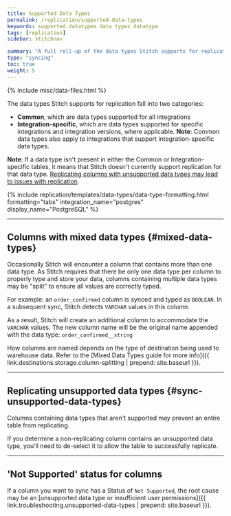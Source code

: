 ```yaml
---
title: Supported Data Types
permalink: /replication/supported-data-types
keywords: supported datatypes data types datatype
tags: [replication]
sidebar: stitchnav

summary: "A full roll-up of the data types Stitch supports for replication."
type: "syncing"
toc: true
weight: 5
---
```

{% include misc/data-files.html %}

The data types Stitch supports for replication fall into two categories:

- **Common**, which are data types supported for all integrations
- **Integration-specific**, which are data types supported for specific integrations and integration versions, where applicable. **Note**: Common data types also apply to integrations that support integration-specific data types.

**Note**: If a data type isn't present in either the Common or Integration-specific tables, it means that Stitch doesn't currently support replication for that data type. [Replicating columns with unsupported data types may lead to issues with replication](#sync-unsupported-data-types).

{% include replication/templates/data-types/data-type-formatting.html formatting="tabs" integration_name="postgres" display_name="PostgreSQL" %}

---

## Columns with mixed data types {#mixed-data-types}

Occasionally Stitch will encounter a column that contains more than one data type. As Stitch requires that there be only one data type per column to properly type and store your data, columns containing multiple data types may be "split" to ensure all values are correctly typed.

For example: an `order_confirmed` column is synced and typed as `BOOLEAN`. In a subsequent sync, Stitch detects `VARCHAR` values in this column.

As a result, Stitch will create an additional column to accommodate the `VARCHAR` values. The new column name will be the original name appended with the data type: `order_confirmed__string`

How columns are named depends on the type of destination being used to warehouse data. Refer to the [Mixed Data Types guide for more info]({{ link.destinations.storage.column-splitting | prepend: site.baseurl }}).

---

## Replicating unsupported data types {#sync-unsupported-data-types}

Columns containing data types that aren't supported may prevent an entire table from replicating. 

If you determine a non-replicating column contains an unsupported data type, you'll need to de-select it to allow the table to successfully replicate.

---

## 'Not Supported' status for columns

If a column you want to sync has a Status of `Not Supported`, the root cause may be an [unsupported data type or insufficient user permissions]({{ link.troubleshooting.unsupported-data-types | prepend: site.baseurl }}).